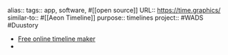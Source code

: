 alias::
tags:: app, software, #[[open source]] 
URL:: https://time.graphics/
similar-to:: #[[Aeon Timeline]]
purpose:: timelines
project:: #WADS #Duustory

- [Free online timeline maker](https://time.graphics/)
-